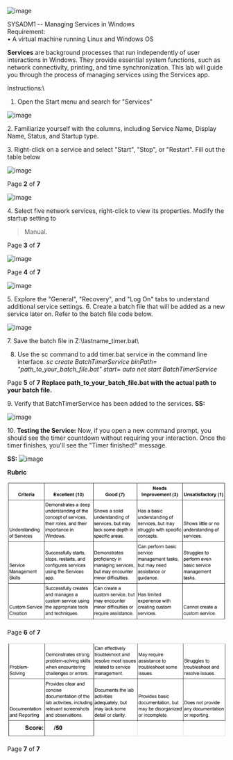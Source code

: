 ![image](https://github.com/user-attachments/assets/501893ed-571c-48ab-9994-6ce55745b02a)

SYSADM1 -- Managing Services in Windows\
Requirement:\
• A virtual machine running Linux and Windows OS

**Services** are background processes that run independently of user
interactions in Windows. They provide essential system functions, such
as network connectivity, printing, and time synchronization. This lab
will guide you through the process of managing services using the
Services app.

Instructions:\
1. Open the Start menu and search for \"Services\"

![image](https://github.com/user-attachments/assets/47b3aae1-973c-4b9c-ae59-265fb6116c97)

2\. Familiarize yourself with the columns, including Service Name,
Display Name, Status, and Startup type.

3\. Right-click on a service and select \"Start\", \"Stop\", or
\"Restart\". Fill out the table below

![image](https://github.com/user-attachments/assets/77ade0aa-98f4-43ff-9026-db7a61935d4d)


Page **2** of **7**

![image](https://github.com/user-attachments/assets/c60626c0-006c-4da9-854a-9a3d37798d4a)

4\. Select five network services, right-click to view its properties.
Modify the startup setting to

> Manual.

Page **3** of **7**

![image](https://github.com/user-attachments/assets/00d24d1e-f9d2-4fbe-b4dc-642b5ad85aac)

Page **4** of **7**

![image](https://github.com/user-attachments/assets/84ad4fc6-be5a-464f-a8e3-8106c272b349)

5\. Explore the \"General\", \"Recovery\", and \"Log On\" tabs to
understand additional service settings. 6. Create a batch file that will
be added as a new service later on. Refer to the batch file code below.

![image](https://github.com/user-attachments/assets/1b3cdd6e-03c3-4c17-a255-1c32364dce68)

7\. Save the batch file in Z:\\lastname_timer.bat\

8. Use the sc command to add timer.bat service in the command line
interface. *sc create BatchTimerService binPath=
\"path_to_your_batch_file.bat\" start= auto* *net start
BatchTimerService*

Page **5** of **7**
**Replace path_to_your_batch_file.bat with the actual path to your batch file.** 

9\. Verify that BatchTimerService has been added to the services.
**SS:**

![image](https://github.com/user-attachments/assets/f58f5bde-44fb-4bc2-9964-11ec3e615733)

10\. **Testing the Service:** Now, if you open a new command prompt, you should see the timer countdown without requiring your interaction. Once the timer finishes, you\'ll see the \"Timer finished!\" message.

**SS:**
![image](https://github.com/user-attachments/assets/14ba97d4-f443-43c5-9208-f11973fce00d)

**Rubric**

![alt text](image.png)

Page **6** of **7**

![alt text](image-1.png)

Page **7** of **7**
